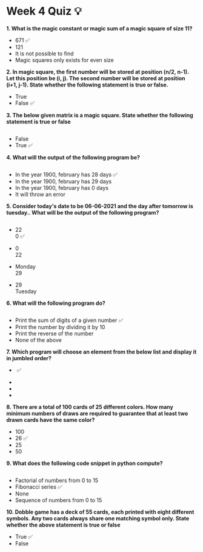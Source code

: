 # Week 4 Quiz 💡

**1. What is the magic constant or magic sum of a magic square of size 11?**

- 671  ✅
- 121
- It is not possible to find
- Magic squares only exists for even size

**2. In magic square, the first number will be stored at position (n/2, n-1). Let this position be (i, j). The second number will be stored at position
(i+1, j-1). State whether the following statement is true or false.**

- True
- False  ✅

**3. The below given matrix is a magic square. State whether the following statement is true or false**

<img src= "https://storage.googleapis.com/swayam-node1-production.appspot.com/assets/img/noc21_cs75/cs75W4Q3.png" alt="">

- False
- True  ✅

**4. What will the output of the following program be?**

<img src="https://storage.googleapis.com/swayam-node1-production.appspot.com/assets/img/noc21_cs75/cs75W4Q4.png" alt="">

- In the year 1900, february has 28 days  ✅
- In the year 1900, february has 29 days
- In the year 1900, february has 0 days
- It will throw an error

**5. Consider today's date to be 06-06-2021 and the day after tomorrow is tuesday.. What will be the output of the following program?**

<img src="https://storage.googleapis.com/swayam-node1-production.appspot.com/assets/img/noc21_cs75/cs75W4Q5.png" alt="">

- 22\
  0  ✅

- 0\
  22

- Monday\
  29

- 29\
  Tuesday

**6. What will the following program do?**

<img src="https://storage.googleapis.com/swayam-node1-production.appspot.com/assets/img/noc21_cs75/cs75W4Q6.png" alt="">

- Print the sum of digits of a given number  ✅
- Print the number by dividing it by 10
- Print the reverse of the number
- None of the above

**7. Which program will choose an element from the below list and display it in jumbled order?**

- <img src="https://storage.googleapis.com/swayam-node1-production.appspot.com/assets/img/noc21_cs75/cs75W4Q7.1.png" alt="">  ✅

- <img src="https://storage.googleapis.com/swayam-node1-production.appspot.com/assets/img/noc21_cs75/cs75W4Q7.2.png" alt="">

- <img src="https://storage.googleapis.com/swayam-node1-production.appspot.com/assets/img/noc21_cs75/cs75W4Q7.3.png" alt="">

- <img src="https://storage.googleapis.com/swayam-node1-production.appspot.com/assets/img/noc21_cs75/cs75W4Q7.4.png" alt="">

**8. There are a total of 100 cards of 25 different colors. How many minimum numbers of draws are required to guarantee that at least two drawn cards have the same color?**

- 100
- 26  ✅
- 25
- 50

**9. What does the following code snippet in python compute?**

<img src="https://storage.googleapis.com/swayam-node1-production.appspot.com/assets/img/noc21_cs75/cs75W4Q9.png" alt="">

- Factorial of numbers from 0 to 15
- Fibonacci series  ✅
- None
- Sequence of numbers from 0 to 15

**10. Dobble game has a deck of 55 cards, each printed with eight different symbols. Any two cards always share one matching symbol only. State whether the above statement is true or false**

- True  ✅
- False
